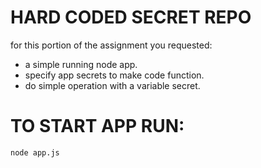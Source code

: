 # HARD CODED SECRET REPO

for this portion of the assignment you requested:
- a simple running node app.
- specify app secrets to make code function.
- do simple operation with a variable secret.

# TO START APP RUN:

`node app.js`